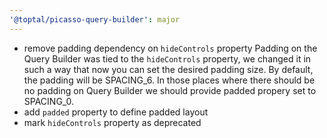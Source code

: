 ```yaml
---
'@toptal/picasso-query-builder': major
---
```


- remove padding dependency on `hideControls` property
  Padding on the Query Builder was tied to the `hideControls` property,
  we changed it in such a way that now you can set the desired padding size.
  By default, the padding will be SPACING_6.
  In those places where there should be no padding on Query Builder we should provide padded propery set to SPACING_0.
- add `padded` property to define padded layout
- mark `hideControls` property as deprecated
